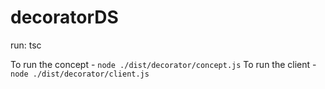 # decoratorDS

run: tsc

To run the concept -  ```node ./dist/decorator/concept.js```
To run the client -  ```node ./dist/decorator/client.js```
